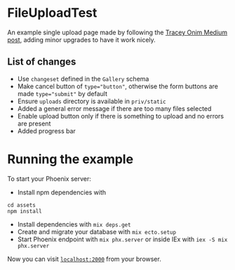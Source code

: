 # FileUploadTest

An example single upload page made by following the [Tracey Onim Medium post](https://medium.com/@traceyonim22/how-to-enable-file-uploads-with-phoenix-liveview-3d224de9def5), adding minor upgrades to have it work nicely.

## List of changes
* Use `changeset` defined in the `Gallery` schema
* Make cancel button of `type="button"`, otherwise the form buttons are made `type="submit"` by default
* Ensure `uploads` directory is available in `priv/static`
* Added a general error message if there are too many files selected
* Enable upload button only if there is something to upload and no errors are present
* Added progress bar

# Running the example
To start your Phoenix server:

  * Install npm dependencies with
  ```
  cd assets
  npm install
  ```
  * Install dependencies with `mix deps.get`
  * Create and migrate your database with `mix ecto.setup`
  * Start Phoenix endpoint with `mix phx.server` or inside IEx with `iex -S mix phx.server`

Now you can visit [`localhost:2000`](http://localhost:3000) from your browser.
